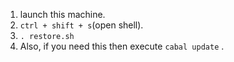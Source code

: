 1. launch this machine.
2. `ctrl + shift + s`(open shell).
3. `. restore.sh`
4. Also, if you need this then execute `cabal update` .
